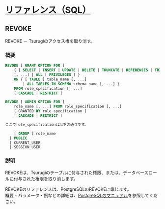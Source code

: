 # [リファレンス（SQL）](../sql_reference.md)

## REVOKE

  REVOKE － Tsurugiのアクセス権を取り消す。

### 概要

  ~~~sql
  REVOKE [ GRANT OPTION FOR ]
      { { SELECT | INSERT | UPDATE | DELETE | TRUNCATE | REFERENCES | TRIGGER }
      [, ...] | ALL [ PRIVILEGES ] }
      ON { [ TABLE ] table_name [, ...]
          | ALL TABLES IN SCHEMA schema_name [, ...] }
      FROM role_specification [, ...]
      [ CASCADE | RESTRICT ]

  REVOKE [ ADMIN OPTION FOR ]
      role_name [, ...] FROM role_specification [, ...]
      [ GRANTED BY role_specification ]
      [ CASCADE | RESTRICT ]

  ここでrole_specificationは以下の通りです。

      [ GROUP ] role_name
    | PUBLIC
    | CURRENT_USER
    | SESSION_USER
  ~~~

### 説明

  REVOKEは、Tsurugiのテーブルに付与された権限、または、データベースロールに付与された権限を取り消します。

  REVOKEのリファレンスは、PostgreSQLのREVOKEに準じます。  
  概要・パラメータ・例などの詳細は、[PostgreSQLのマニュアル](https://www.postgresql.jp/document/12/html/sql-revoke.html)を参照してください。
